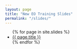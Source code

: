 ```yaml
---
layout: page
title: "New EO Training Slides"
permalink: "/slides/"
---
```


<ul>
  {% for page in site.slides %}
    <li>
      <a href="{{ page.url }}">{{ page.title }}</a>
    </li>
  {% endfor %}
</ul>